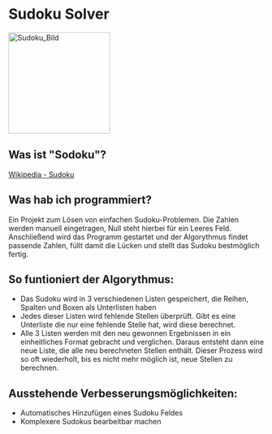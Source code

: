 # Sudoku Solver
<img src="https://upload.wikimedia.org/wikipedia/commons/thumb/f/ff/Sudoku-by-L2G-20050714.svg/1024px-Sudoku-by-L2G-20050714.svg.png" alt="Sudoku_Bild" width="200" height="200">

## Was ist "Sodoku"?
[Wikipedia - Sudoku](https://de.wikipedia.org/wiki/Sudoku)

## Was hab ich programmiert?
Ein Projekt zum Lösen von einfachen Sudoku-Problemen.
Die Zahlen werden manuell eingetragen, Null steht hierbei für ein Leeres Feld. Anschließend wird das Programm gestartet und der Algorythmus findet passende Zahlen, füllt damit die Lücken und stellt das Sudoku bestmöglich fertig.

## So funtioniert der Algorythmus:
- Das Sudoku wird in 3 verschiedenen Listen gespeichert, die Reihen, Spalten und Boxen als Unterlisten haben
- Jedes dieser Listen wird fehlende Stellen überprüft. Gibt es eine Unterliste die nur eine fehlende Stelle hat, wird diese berechnet.
- Alle 3 Listen werden mit den neu gewonnen Ergebnissen in ein einheitliches Format gebracht und verglichen. Daraus entsteht dann eine neue Liste, die alle neu berechneten Stellen enthält.
Dieser Prozess wird so oft wiederholt, bis es nicht mehr möglich ist, neue Stellen zu berechnen.

## Ausstehende Verbesserungsmöglichkeiten:
- Automatisches Hinzufügen eines Sudoku Feldes
- Komplexere Sudokus bearbeitbar machen
